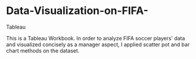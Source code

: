 # Data-Visualization-on-FIFA-
Tableau

This is a Tableau Workbook.
In order to analyze FIFA soccer players' data and visualized concisely as a manager aspect, I applied scatter pot and bar chart methods on the dataset. 
